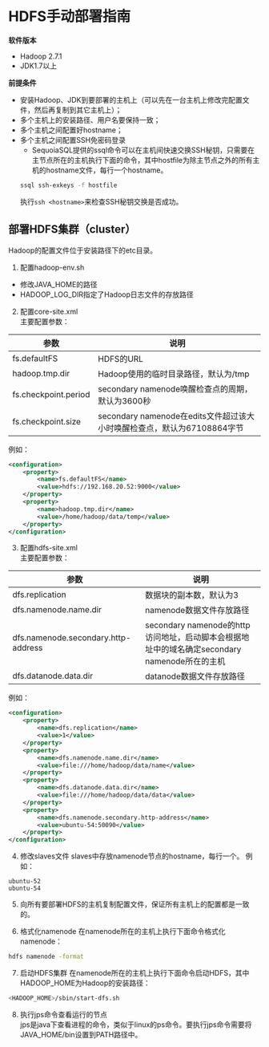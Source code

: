 HDFS手动部署指南
===============

**软件版本**
- Hadoop 2.7.1
- JDK1.7以上

**前提条件**
- 安装Hadoop、JDK到要部署的主机上（可以先在一台主机上修改完配置文件，然后再复制到其它主机上）；
- 多个主机上的安装路径、用户名要保持一致；
- 多个主机之间配置好hostname；
- 多个主机之间配置SSH免密码登录
  - SequoiaSQL提供的ssql命令可以在主机间快速交换SSH秘钥，只需要在主节点所在的主机执行下面的命令，其中hostfile为除主节点之外的所有主机的hostname文件，每行一个hostname。  
  ```bash
  ssql ssh-exkeys -f hostfile
   ```  
   执行```ssh <hostname>```来检查SSH秘钥交换是否成功。

部署HDFS集群（cluster）
------------------------------
Hadoop的配置文件位于安装路径下的etc目录。  

1. 配置hadoop-env.sh  
  - 修改JAVA_HOME的路径
  - HADOOP_LOG_DIR指定了Hadoop日志文件的存放路径

2. 配置core-site.xml  
  主要配置参数：

  | 参数 | 说明 |
  | --- | --- |
  | fs.defaultFS | HDFS的URL |
  | hadoop.tmp.dir | Hadoop使用的临时目录路径，默认为/tmp |
  | fs.checkpoint.period | secondary namenode唤醒检查点的周期，默认为3600秒 |
  | fs.checkpoint.size | secondary namenode在edits文件超过该大小时唤醒检查点，默认为67108864字节 |  
  例如：
  ```xml
  <configuration>
      <property>
          <name>fs.defaultFS</name>
          <value>hdfs://192.168.20.52:9000</value>
      </property>
      <property>
          <name>hadoop.tmp.dir</name>
          <value>/home/hadoop/data/temp</value>
      </property>
  </configuration>
  ```

3. 配置hdfs-site.xml  
  主要配置参数：

  | 参数 | 说明 |
  | --- | --- |
  | dfs.replication | 数据块的副本数，默认为3 |
  | dfs.namenode.name.dir | namenode数据文件存放路径 |
  | dfs.namenode.secondary.http-address | secondary namenode的http访问地址，启动脚本会根据地址中的域名确定secondary namenode所在的主机 |
  | dfs.datanode.data.dir | datanode数据文件存放路径 |  
  例如：
  ```xml
  <configuration>
      <property>
          <name>dfs.replication</name>
          <value>1</value>
      </property>
      <property>
          <name>dfs.namenode.name.dir</name>
          <value>file:///home/hadoop/data/name</value>
      </property>
      <property>
          <name>dfs.datanode.data.dir</name>
          <value>file:///home/hadoop/data/data</value>
      </property>
      <property>
          <name>dfs.namenode.secondary.http-address</name>
          <value>ubuntu-54:50090</value>
      </property>
  </configuration>
  ```

4. 修改slaves文件
  slaves中存放namenode节点的hostname，每行一个。
  例如：
  ```
  ubuntu-52
  ubuntu-54
  ```

5. 向所有要部署HDFS的主机复制配置文件，保证所有主机上的配置都是一致的。

6. 格式化namenode
  在namenode所在的主机上执行下面命令格式化namenode：  
  ```bash
  hdfs namenode -format
  ```

7. 启动HDFS集群
  在namenode所在的主机上执行下面命令启动HDFS，其中HADOOP_HOME为Hadoop的安装路径：
  ```bash
  <HADOOP_HOME>/sbin/start-dfs.sh
  ```

8. 执行jps命令查看运行的节点  
  jps是java下查看进程的命令，类似于linux的ps命令。要执行jps命令需要将JAVA_HOME/bin设置到PATH路径中。
